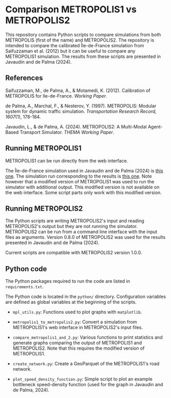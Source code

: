 # Comparison METROPOLIS1 vs METROPOLIS2

This repository contains Python scripts to compare simulations from both METROPOLIS (first of the
name) and METROPOLIS2.
The repository is intended to compare the calibrated Île-de-France simulation from Saifuzzaman et
al. (2012) but it can be useful to compare any METROPOLIS1 simulation.
The results from these scripts are presented in Javaudin and de Palma (2024).

## References

Saifuzzaman, M., de Palma, A., & Motamedi, K. (2012). Calibration of METROPOLIS for Ile-de-France.
_Working Paper_.

de Palma, A., Marchal, F., & Nesterov, Y. (1997). METROPOLIS: Modular system for dynamic traffic
simulation. _Transportation Research Record, 1607_(1), 178-184.

Javaudin, L., & de Palma, A. (2024). METROPOLIS2: A Multi-Modal Agent-Based Transport Simulator.
_THEMA Working Paper_.

## Running METROPOLIS1

METROPOLIS1 can be run directly from the web interface.

The Île-de-France simulation used in Javaudin and de Palma (2024) is
[this one](https://metropolis.sauder.ubc.ca/614).
The simulation run corresponding to the results is
[this one](https://metropolis.sauder.ubc.ca/614/run/12155).
Note however that a modified version of METROPOLIS1 was used to run the simulator with additional
output.
This modified version is not available on the web interface.
Some script parts only work with this modified version.

## Running METROPOLIS2

The Python scripts are writing METROPOLIS2's input and reading METROPOLIS2's output but they are not
running the simulator.
METROPOLIS2 can be run from a command line interface with the input files as arguments.
Version 0.8.0 of METROPOLIS2 was used for the results presented in Javaudin and de Palma (2024).

Current scripts are compatible with METROPOLIS2 version 1.0.0.

## Python code

The Python packages required to run the code are listed in `requirements.txt`.

The Python code is located in the `python/` directory.
Configuration variables are defined as global variables at the beginning of the scripts.

- `mpl_utils.py`: Functions used to plot graphs with `matplotlib`.

- `metropolis1_to_metropolis2.py`: Convert a simulation from METROPOLIS1's web interface in
  METROPOLIS2's input files.
- `compare_metropolis1_and_2.py`: Various functions to print statistics and generate graphs
  comparing the output of METROPOLIS1 and METROPOLIS2. Note that this requires the modified version
  of METROPOLIS1.
- `create_network.py`: Create a GeoParquet of the METROPOLIS1's road network.
- `plot_speed_density_function.py`: Simple script to plot an example bottleneck speed-density
  function (used for the graph in Javaudin and de Palma, 2024).
